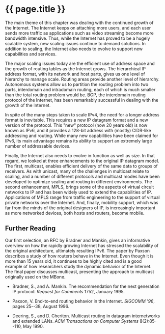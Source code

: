 # {{ page.title }}

The main theme of this chapter was dealing with the continued growth of
the Internet. The Internet keeps on attaching more users, and each user
sends more traffic as applications such as video streaming become more
bandwidth intensive. Thus, while the Internet has proved to be a hugely
scalable system, new scaling issues continue to demand solutions. In
addition to scaling, the Internet also needs to evolve to support new
capabilities and services.

The major scaling issues today are the efficient use of address space
and the growth of routing tables as the Internet grows. The hierarchical
IP address format, with its network and host parts, gives us one level
of hierarchy to manage scale. Routing areas provide another level of
hierarchy. Autonomous systems allow us to partition the routing problem
into two parts, interdomain and intradomain routing, each of which is
much smaller than the total routing problem would be. BGP, the
interdomain routing protocol of the Internet, has been remarkably
successful in dealing with the growth of the Internet.

In spite of the many steps taken to scale IPv4, the need for a longer
address format is inevitable. This requires a new IP datagram format
and a new version of the protocol. This "new" protocol (now 20 years
old) is now known as IPv6, and it provides a 128-bit address with
(mostly) CIDR-like addressing and routing. While many new capabilities
have been claimed for IPv6, its main advantage remains its ability to
support an extremely large number of addressable devices.

Finally, the Internet also needs to evolve in function as well as size.
In that regard, we looked at three enhancements to the original IP
datagram model. The first, multicast, enables efficient delivery of the
same data to groups of receivers. As with unicast, many of the
challenges in multicast relate to scaling, and a number of different
protocols and multicast modes have been developed to optimize scaling
and routing in different environments. The second enhancement, MPLS,
brings some of the aspects of virtual circuit networks to IP and has
been widely used to extend the capabilities of IP. Applications of MPLS
range from traffic engineering to the support of virtual private
networks over the Internet. And, finally, mobility support, which was
far from the minds of the original designers of IP, is increasingly
important as more networked devices, both hosts and routers, become
mobile.

## Further Reading

Our first selection, an RFC by Bradner and Mankin, gives an informative
overview on how the rapidly growing Internet has stressed the
scalability of the original architecture, ultimately resulting IPv6. The
paper by Paxson describes a study of how routers behave in the Internet.
Even though it is more than 15 years old, it continues to be highly
cited and is a good example of how researchers study the dynamic
behavior of the Internet. The final paper discusses multicast,
presenting the approach to multicast originally used on the MBone.

- Bradner, S., and A. Mankin. The recommendation for the next
   generation IP protocol. *Request for Comments* 1752, January 1995.

- Paxson, V. End-to-end routing behavior in the Internet. *SIGCOMM
   '96*, pages 25--38, August 1996.

- Deering, S., and D. Cheriton. Multicast routing in datagram
   internetworks and extended LANs. *ACM Transactions on Computer
   Systems* 8(2):85--110, May 1990.
